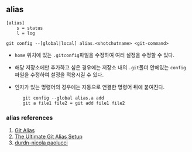 ## alias

```text
[alias]
    s = status
    l = log
```

```shell
git config --[global|local] alias.<shotchutname> <git-command>
```

- `home` 위치에 있는 `.gitconfig`파일을 수정하여 여러 설정을 수정할 수 있다.
- 해당 저장소에만 추가하고 싶은 경우에는 저장소 내의 `.git`폴더 안에있는 `config` 파일을 수정하여 설정을 적용시길 수 있다.
- 인자가 있는 명령어의 경우에는 자동으로 연결한 명령어 뒤에 붙여진다.

  ```shell
     git config --global alias.a add
     git a file1 file2 = git add file1 file2
  ```

### alias references

1. [Git Alias](https://github.com/GitAlias/gitalias)
2. [The Ultimate Git Alias Setup](https://gist.github.com/mwhite/6887990)
3. [durdn-nicola paolucci](https://www.durdn.com/blog/2012/11/22/must-have-git-aliases-advanced-examples/)
